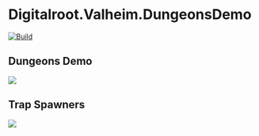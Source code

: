 # Digitalroot.Valheim.DungeonsDemo
[![Build](https://github.com/Digitalroot-Valheim/Digitalroot.Valheim.DungeonsDemo/actions/workflows/builder.yml/badge.svg)](https://github.com/Digitalroot-Valheim/Digitalroot.Valheim.DungeonsDemo/actions/workflows/builder.yml)  


## Dungeons Demo
<!--
//www.plantuml.com/plantuml/png/XP31IiGm48RlUOfuSbVOI_7afOjLH13n81usv11tHpUGp2pJgRPlRrias4gpn_p_bs7cszRYM9eOrEM57262hazk3y6zA_D4UoUUy8MfxLPL88IrrLURZLvLt9taUgrlT7NquQ1ICBQFAC2U-1w_F1D6GDaHmZbygOTsrkTMCw_iiFuWZZQBxPv1tZnyPwbfPTNoPIFTfyFBJlTFGwnIflmL-71xr-0d4FuvEcLvZSNmfLp6Yyn8QFynffoBAsmAawQKpQNqnHRmqCJm0m00
-->
<img src="https://www.plantuml.com/plantuml/svg/XP31IiGm48RlUOfuSbVOI_7afOjLH13n81usv11tHpUGp2pJgRPlRrias4gpn_p_bs7cszRYM9eOrEM57262hazk3y6zA_D4UoUUy8MfxLPL88IrrLURZLvLt9taUgrlT7NquQ1ICBQFAC2U-1w_F1D6GDaHmZbygOTsrkTMCw_iiFuWZZQBxPv1tZnyPwbfPTNoPIFTfyFBJlTFGwnIflmL-71xr-0d4FuvEcLvZSNmfLp6Yyn8QFynffoBAsmAawQKpQNqnHRmqCJm0m00">

## Trap Spawners
<!--
@startuml
!theme spacelab

node "Spawn Trigger" <<GameObject>> as SpawnTrigger1 
[Trap Trigger] <<TrapTrigger>> as TrapTrigger1
SpawnTrigger1 *-- [TrapTrigger1]
rectangle "Spawn Pool" as SP1 #green

[TrapTrigger1] *-left- SP1 
node "Spawn Point" <<GameObject>> as SpawnPoint1
node "Spawn Point" <<GameObject>> as SpawnPoint2
node "Spawn Point" <<GameObject>> as SpawnPoint3
[Spawner] <<TrapSpawner>> as Spawner1
[Spawner] <<TrapSpawner>> as Spawner2
[Spawner] <<TrapSpawner>> as Spawner3

rectangle "Spawn Pool" as SP3 #green
rectangle "Spawn Pool" as SP4 #green
rectangle "Spawn Pool" as SP5 #green

SpawnPoint1 *-- [Spawner1]
SpawnPoint2 *-- [Spawner2]
SpawnPoint3 *-- [Spawner3]

[Spawner1] *-down- SP3
[Spawner2] *-down- SP4
[Spawner3] *-down- SP5

[TrapTrigger1] o-- SpawnPoint1
[TrapTrigger1] o-- SpawnPoint2
[TrapTrigger1] o-- SpawnPoint3

node "Spawn Trigger" <<GameObject>> as SpawnTrigger2
[Trap Trigger] <<TrapTrigger>> as TrapTrigger2
SpawnTrigger2 *-- [TrapTrigger2]
rectangle "Spawn Pool" as SP2 #green

[TrapTrigger2] *-right- SP2 

node "Spawn Point" <<GameObject>> as SpawnPoint4 
node "Spawn Point" <<GameObject>> as SpawnPoint5
[Spawner] <<TrapSpawner>> as Spawner4
[Spawner] <<TrapSpawner>> as Spawner5
rectangle "Spawn Pool" as SP6 #green
rectangle "Spawn Pool" as SP7 #green
SpawnPoint4 *-- [Spawner4]
SpawnPoint5 *-- [Spawner5]
[Spawner4] *-down- SP6
[Spawner5] *-down- SP7
[TrapTrigger2] o-- SpawnPoint4
[TrapTrigger2] o-- SpawnPoint5
node "Global Spawn Pool" <<GameObject>> as GlobalSpawnPool 
[Spawn Pool] <<TrapSpawnPool>> as SpawnPool #green
GlobalSpawnPool *-- [SpawnPool]
GlobalSpawnPool -left-o [TrapTrigger1]
GlobalSpawnPool -right-o [TrapTrigger2]

@enduml
-->

<img src="https://www.plantuml.com/plantuml/svg/dPGnRy8m48Nt-nKktIfbY1F3WX0ROv7A5cKmu0OgnqR1YB_Vu3ZrcRHMqWtxVUTmp--ylXhUc5ijuSMSH2t8zS8FGl8zWD97GMOV5tvNPDUSgqeqCx9SRdWjtlTVuc1MAyAln09EJmaKkuPVUhvi-SVQBRi2j952MFsM9AJ0UWbD-o6kAldpLxPQovdzy3ObhrKZX088YzfpfFWqYKM2FhRwhCoVNLWrdLf0fnPaKDY5zySj4TYsCOgYewWCeZvcpiSeb8-1M0-1RzTTQzzMYIGQI1HBMI1b9RX6tVqUzLqzxjTxIV5s3huIRRD1KdIIuBkFopGkP_-Q6JfjP2W4nOEHeV6HeR-CZFEk_NaoYMLWQgJpoMF6HWKt7qMnQClpCS5Tz13k2ISmn-5aWSHAy1HAsnmyWRONeVNFAShZCdD6RwJUSqbm8qExEyWLQqcWy3msrAfTYOUT8KzdeCxjAGEzUtfr-8uFCHSt_HnUM0jrlDNo6m00">
